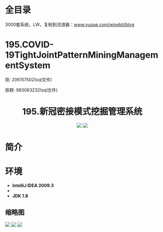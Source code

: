 # 全目录

3000套系统，LW，复制到流浪器：www.yuque.com/wisebit/blog
# 195.COVID-19TightJointPatternMiningManagementSystem

<p>抠: 206157502(sql文件)</p>
<p>抠群: 983063232(sql文件)</p>

<p><h1 align="center">195.新冠密接模式挖掘管理系统</h1></p>


<p align="center">
	<img src="https://img.shields.io/badge/jdk-1.8-orange.svg"/>
    <img src="https://img.shields.io/badge/java.awt-lightgrey.svg"/>
</p>

# 简介
>
> 

# 环境

- <b>IntelliJ IDEA 2009.3</b>
- 
- <b>JDK 1.8</b>




## 缩略图

![](https://bitwise.oss-cn-heyuan.aliyuncs.com/2024/9/10/62e4aefb-9ddb-43b7-96d7-38739287bfe2.png)
![](https://bitwise.oss-cn-heyuan.aliyuncs.com/2024/9/10/23e355a0-42ff-48b5-af09-3fd60381f0e3.png)
![](https://bitwise.oss-cn-heyuan.aliyuncs.com/2024/9/10/d00328a9-8cef-4b52-8d44-b5df2c44c41b.png)



